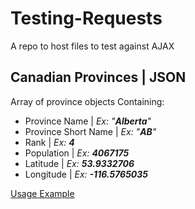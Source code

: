 # Testing-Requests
A repo to host files to test against AJAX


## Canadian Provinces | JSON
Array of province objects
Containing:
* Province Name | _Ex: "**Alberta**"_
* Province Short Name | _Ex: "**AB**"_
* Rank | _Ex: **4**_
* Population | _Ex: **4067175**_
* Latitude | _Ex: **53.9332706**_
* Longitude | _Ex: **-116.5765035**_

[Usage Example](https://codepen.io/Hermaeus/pen/VbgxRV "Codepen")
